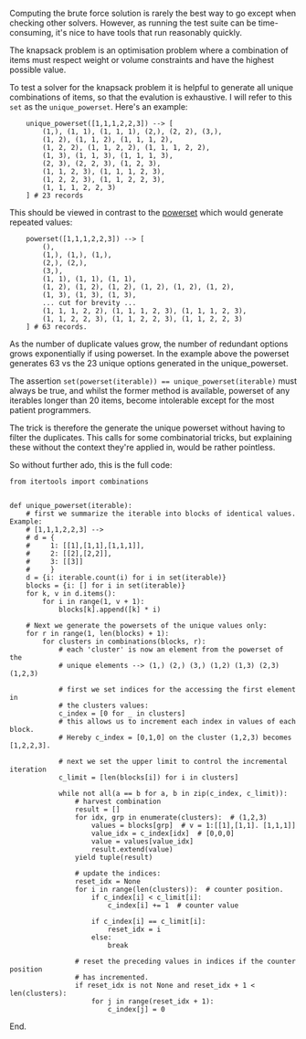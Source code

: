 Computing the brute force solution is rarely the best way to go except when checking other solvers. However, as running the test suite can be time-consuming, it's nice to have tools that run reasonably quickly.

The knapsack problem is an optimisation problem where a combination of items must respect weight or volume constraints and have the highest possible value.


To test a solver for the knapsack problem it is helpful to generate all unique combinations
of items, so that the evalution is exhaustive. I will refer to this `set` as the 
`unique_powerset`. Here's an example:

        unique_powerset([1,1,1,2,2,3]) --> [
            (1,), (1, 1), (1, 1, 1), (2,), (2, 2), (3,),
            (1, 2), (1, 1, 2), (1, 1, 1, 2),
            (1, 2, 2), (1, 1, 2, 2), (1, 1, 1, 2, 2),
            (1, 3), (1, 1, 3), (1, 1, 1, 3),
            (2, 3), (2, 2, 3), (1, 2, 3),
            (1, 1, 2, 3), (1, 1, 1, 2, 3),
            (1, 2, 2, 3), (1, 1, 2, 2, 3),
            (1, 1, 1, 2, 2, 3)
        ] # 23 records

This should be viewed in contrast to the [powerset](https://docs.python.org/3/library/itertools.html#itertools-recipes)
which would generate repeated values:

        powerset([1,1,1,2,2,3]) --> [
            (),
            (1,), (1,), (1,),
            (2,), (2,),
            (3,),
            (1, 1), (1, 1), (1, 1),
            (1, 2), (1, 2), (1, 2), (1, 2), (1, 2), (1, 2),
            (1, 3), (1, 3), (1, 3),
            ... cut for brevity ...
            (1, 1, 1, 2, 2), (1, 1, 1, 2, 3), (1, 1, 1, 2, 3),
            (1, 1, 2, 2, 3), (1, 1, 2, 2, 3), (1, 1, 2, 2, 3)
        ] # 63 records.

As the number of duplicate values grow, the number of redundant options
grows exponentially if using powerset.
In the example above the powerset generates 63 vs the 23 unique options
generated in the unique_powerset.

The assertion `set(powerset(iterable)) == unique_powerset(iterable)` must
always be true, and whilst the former method is available, powerset of
any iterables longer than 20 items, become intolerable except for the most
patient programmers.

The trick is therefore the generate the unique powerset without having to filter 
the duplicates. This calls for some combinatorial tricks, but explaining these 
without the context they're applied in, would be rather pointless.

So without further ado, this is the full code:

    from itertools import combinations
    
    
    def unique_powerset(iterable):
        # first we summarize the iterable into blocks of identical values. Example:
        # [1,1,1,2,2,3] -->
        # d = {
        #     1: [[1],[1,1],[1,1,1]],
        #     2: [[2],[2,2]],
        #     3: [[3]]
        #     }
        d = {i: iterable.count(i) for i in set(iterable)}
        blocks = {i: [] for i in set(iterable)}
        for k, v in d.items():
            for i in range(1, v + 1):
                blocks[k].append([k] * i)
    
        # Next we generate the powersets of the unique values only:
        for r in range(1, len(blocks) + 1):
            for clusters in combinations(blocks, r):
                # each 'cluster' is now an element from the powerset of the
                # unique elements --> (1,) (2,) (3,) (1,2) (1,3) (2,3) (1,2,3)
    
                # first we set indices for the accessing the first element in
                # the clusters values:
                c_index = [0 for _ in clusters]
                # this allows us to increment each index in values of each block.
                # Hereby c_index = [0,1,0] on the cluster (1,2,3) becomes [1,2,2,3].
    
                # next we set the upper limit to control the incremental iteration
                c_limit = [len(blocks[i]) for i in clusters]
    
                while not all(a == b for a, b in zip(c_index, c_limit)):
                    # harvest combination
                    result = []
                    for idx, grp in enumerate(clusters):  # (1,2,3)
                        values = blocks[grp]  # v = 1:[[1],[1,1]. [1,1,1]]
                        value_idx = c_index[idx]  # [0,0,0]
                        value = values[value_idx]
                        result.extend(value)
                    yield tuple(result)
    
                    # update the indices:
                    reset_idx = None
                    for i in range(len(clusters)):  # counter position.
                        if c_index[i] < c_limit[i]:
                            c_index[i] += 1  # counter value
    
                        if c_index[i] == c_limit[i]:
                            reset_idx = i
                        else:
                            break
    
                    # reset the preceding values in indices if the counter position
                    # has incremented.
                    if reset_idx is not None and reset_idx + 1 < len(clusters):
                        for j in range(reset_idx + 1):
                            c_index[j] = 0
    

End.

